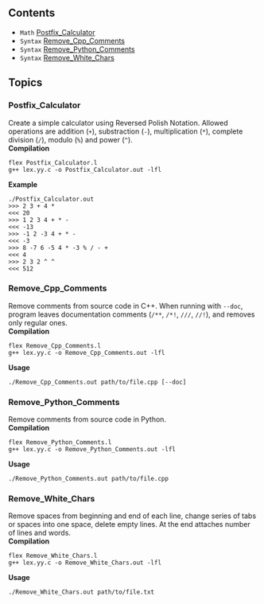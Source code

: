 ## Contents
* `Math` [Postfix_Calculator](#Postfix_Calculator)
* `Syntax` [Remove_Cpp_Comments](#Remove_Cpp_Comments)
* `Syntax` [Remove_Python_Comments](#Remove_Python_Comments)
* `Syntax` [Remove_White_Chars](#Remove_White_Chars)

## Topics

### Postfix_Calculator
Create a simple calculator using Reversed Polish Notation. Allowed operations are addition (`+`), substraction (`-`), multiplication (`*`), complete division (`/`), modulo (`%`) and power (`^`).<br/>
**Compilation**<br/>
```
flex Postfix_Calculator.l
g++ lex.yy.c -o Postfix_Calculator.out -lfl
```
**Example**<br/>
```
./Postfix_Calculator.out
>>> 2 3 + 4 *
<<< 20
>>> 1 2 3 4 + * -
<<< -13
>>> -1 2 -3 4 + * -
<<< -3
>>> 8 -7 6 -5 4 * -3 % / - +
<<< 4
>>> 2 3 2 ^ ^
<<< 512
```

### Remove_Cpp_Comments
Remove comments from source code in C++. When running with `--doc`, program leaves documentation comments (`/**`, `/*!`, `///`, `//!`), and removes only regular ones.<br/>
**Compilation**<br/>
```
flex Remove_Cpp_Comments.l
g++ lex.yy.c -o Remove_Cpp_Comments.out -lfl
```
**Usage**<br/>
```
./Remove_Cpp_Comments.out path/to/file.cpp [--doc]
```

### Remove_Python_Comments
Remove comments from source code in Python.<br/>
**Compilation**<br/>
```
flex Remove_Python_Comments.l
g++ lex.yy.c -o Remove_Python_Comments.out -lfl
```
**Usage**<br/>
```
./Remove_Python_Comments.out path/to/file.cpp
```

### Remove_White_Chars
Remove spaces from beginning and end of each line, change series of tabs or spaces into one space, delete empty lines. At the end attaches number of lines and words.<br/>
**Compilation**<br/>
```
flex Remove_White_Chars.l
g++ lex.yy.c -o Remove_White_Chars.out -lfl
```
**Usage**<br/>
```
./Remove_White_Chars.out path/to/file.txt
```